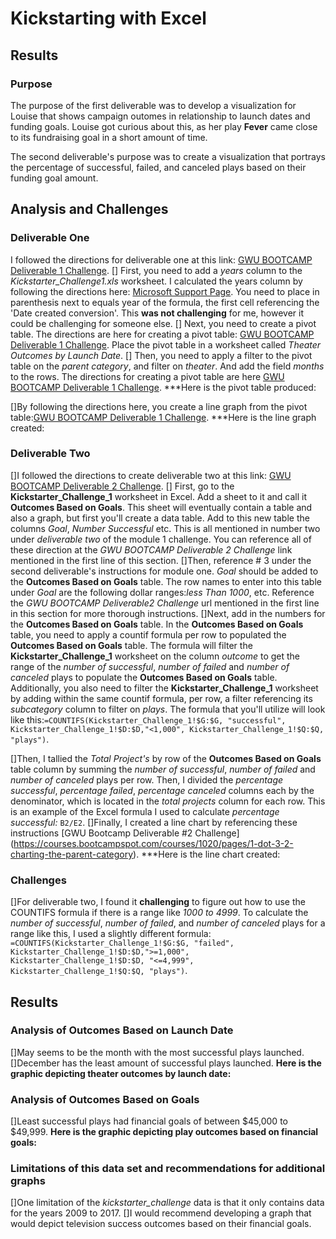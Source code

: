 # Kickstarting with Excel

## Results

### Purpose
The purpose of the first deliverable was to develop a visualization for Louise that shows campaign outomes in relationship to launch dates and funding goals. Louise got curious about this, as her play **Fever** came close to its fundraising goal in a short amount of time.

The second deliverable's purpose was to create a visualization that portrays the percentage of successful, failed, and canceled plays based on their funding goal amount. 

## Analysis and Challenges
### Deliverable One
I followed the directions for deliverable one at this link: [GWU BOOTCAMP Deliverable 1 Challenge](https://courses.bootcampspot.com/courses/1020/assignments/20753?module_item_id=384168).
[] First, you need to add a *years* column to the *Kickstarter_Challenge1.xls* worksheet. I calculated the years column by following the directions here: [Microsoft Support Page](https://support.microsoft.com/en-us/office/year-function-c64f017a-1354-490d-981f-578e8ec8d3b9?ui=en-us&rs=en-us&ad=us).  You need to place in parenthesis next to equals year of the formula, the first cell referencing the 'Date created conversion'.  This **was not challenging** for me, however it could be challenging for someone else. 
[] Next, you need to create a pivot table. The directions are here for creating a pivot table: [GWU BOOTCAMP Deliverable 1 Challenge](https://courses.bootcampspot.com/courses/1020/pages/1-dot-3-1-pivoting-toward-success). Place the pivot table in a worksheet called *Theater Outcomes by Launch Date*.
[] Then, you need to apply a filter to the pivot table on the *parent category*, and filter on *theater*.  And add the field *months* to the rows. The directions for creating a pivot table are here [GWU BOOTCAMP Deliverable 1 Challenge](https://courses.bootcampspot.com/courses/1020/pages/1-dot-3-2-charting-the-parent-category).
***Here is the pivot table produced:

[]By following the directions here, you create a line graph from the pivot table:[GWU BOOTCAMP Deliverable 1 Challenge](https://courses.bootcampspot.com/courses/1020/pages/1-dot-3-2-charting-the-parent-category).
***Here is the line graph created:

### Deliverable Two
[]I followed the directions to create deliverable two at this link: [GWU BOOTCAMP Deliverable 2 Challenge](https://courses.bootcampspot.com/courses/1020/assignments/20753?module_item_id=384168).
[] First, go to the **Kickstarter_Challenge_1** worksheet in Excel.  Add a sheet to it and call it **Outcomes Based on Goals**. This sheet will eventually contain a table and also a graph, but first you'll create a data table.  Add to this new table the columns *Goal*, *Number Successful* etc. This is all mentioned in number two under *deliverable two* of the module 1 challenge. You can reference all of these direction at the *GWU BOOTCAMP Deliverable 2 Challenge* link mentioned in the first line of this section. 
[]Then, reference # 3 under the second deliverable's instructions for module one. *Goal* should be added to the **Outcomes Based on Goals** table. The row names to enter into this table under *Goal* are the following dollar ranges:*less Than 1000*, etc. Reference the *GWU BOOTCAMP Deliverable2 Challenge* url mentioned in the first line in this section for more thorough instructions. 
[]Next, add in the numbers for the **Outcomes Based on Goals** table.  In the **Outcomes Based on Goals** table, you need to apply a countif formula per row to populated the **Outcomes Based on Goals** table. The formula will filter the **Kickstarter_Challenge_1** worksheet on the column *outcome* to get the range of the *number of successful*, *number of failed* and *number of canceled* plays to populate the **Outcomes Based on Goals** table.  Additionally, you also need to filter the **Kickstarter_Challenge_1** worksheet by adding within the same countif formula, per row, a filter referencing its *subcategory* column to filter on *plays*. The formula that you'll utilize will look like this:`=COUNTIFS(Kickstarter_Challenge_1!$G:$G, "successful", Kickstarter_Challenge_1!$D:$D,"<1,000", Kickstarter_Challenge_1!$Q:$Q, "plays")`.  

 []Then, I tallied the *Total Project's* by row of the **Outcomes Based on Goals** table column by summing the *number of successful*, *number of failed* and *number of canceled* plays per row. Then, I divided the *percentage successful*, *percentage failed*, *percentage canceled* columns each by the denominator, which is located in the *total projects* column for each row. This is an example of the Excel formula I used to calculate *percentage successful:* `B2/E2`.
 []Finally, I created a line chart by referencing these instructions [GWU Bootcamp Deliverable #2 Challenge] (https://courses.bootcampspot.com/courses/1020/pages/1-dot-3-2-charting-the-parent-category).
 ***Here is the line chart created:

### Challenges

[]For deliverable two, I found it **challenging** to figure out how to use the COUNTIFS formula if there is a range like *1000 to 4999*.  To calculate the *number of successful*, *number of failed*, and *number of canceled* plays for a range like this, I used a slightly different formula: `=COUNTIFS(Kickstarter_Challenge_1!$G:$G, "failed", Kickstarter_Challenge_1!$D:$D,">=1,000", Kickstarter_Challenge_1!$D:$D, "<=4,999", Kickstarter_Challenge_1!$Q:$Q, "plays")`.

## Results

### Analysis of Outcomes Based on Launch Date
[]May seems to be the month with the most successful plays launched.  
[]December has the least amount of successful plays launched. 
**Here is the graphic depicting theater outcomes by launch date:**

### Analysis of Outcomes Based on Goals
[]Least successful plays had financial goals of between $45,000 to $49,999.
**Here is the graphic depicting play outcomes based on financial goals:**

### Limitations of this data set and recommendations for additional graphs
[]One limitation of the *kickstarter_challenge* data is that it only contains data for the years 2009 to 2017.
[]I would recommend developing a graph that would depict television success outcomes based on their financial goals.




